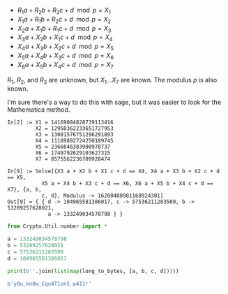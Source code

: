 - $R_1 a + R_2 b + R_3 c + d \mod p = X_1$
- $X_1 a + R_1 b + R_2 c + d \mod p = X_2$
- $X_2 a + X_1 b + R_1 c + d \mod p = X_3$
- $X_3 a + X_2 b + X_1 c + d \mod p = X_4$
- $X_4 a + X_3 b + X_2 c + d \mod p = X_5$
- $X_5 a + X_4 b + X_3 c + d \mod p = X_6$
- $X_6 a + X_5 b + X_4 c + d \mod p = X_7$

$R_1$, $R_2$, and $R_3$ are unknown, but $X_1 \dots X_7$ are known. The modulus $p$ is also known.

I'm sure there's a way to do this with sage, but it was easier to look for the Mathematica method.


```
In[2] := X1 = 14169084828739113416
         X2 = 12950362233651727953
         X3 = 13081576751296291893
         X4 = 11189892724250189745
         X5 = 2366046383900978737
         X6 = 1749792629103627315
         X7 = 8575562236709928474

In[9] := Solve[{X3 a + X2 b + X1 c + d == X4, X4 a + X3 b + X2 c + d == X5,
           X5 a + X4 b + X3 c + d == X6, X6 a + X5 b + X4 c + d == X7}, {a, b,
           c, d}, Modulus -> 16200480981168924301]
Out[9] = { { d -> 104965581386017, c -> 57536211283509, b -> 53289257628021,
             a -> 133249034578798 } }
```

```py
from Crypto.Util.number import *

a = 133249034578798
b = 53289257628021
c = 57536211283509
d = 104965581386017

print(b''.join(list(map(long_to_bytes, [a, b, c, d]))))
```

```py
b'y0u_kn0w_Equ4T1on5_w411!'
```
